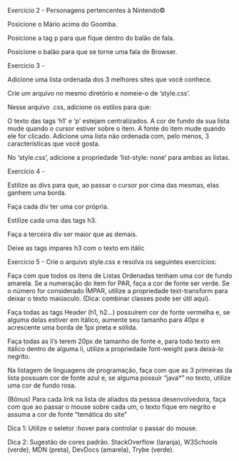 Exercicio 2 -
Personagens pertencentes à Nintendo©

Posicione o Mário acima do Goomba.

Posicione a tag p para que fique dentro do balão de fala.

Posicione o balão para que se torne uma fala de Browser.

Exercicio 3 -

Adicione uma lista ordenada dos 3 melhores sites que você conhece.

Crie um arquivo no mesmo diretório e nomeie-o de ‘style.css’.

Nesse arquivo .css, adicione os estilos para que:

O texto das tags ‘h1’ e ‘p’ estejam centralizados.
A cor de fundo da sua lista mude quando o cursor estiver sobre o item.
A fonte do item mude quando ele for clicado.
Adicione uma lista não ordenada com, pelo menos, 3 características que você gosta.

No ‘style.css’, adicione a propriedade ‘list-style: none’ para ambas as listas.

Exercício 4 -

Estilize as divs para que, ao passar o cursor por cima das mesmas, elas ganhem uma borda.

Faça cada div ter uma cor própria.

Estilize cada uma das tags h3.

Faça a terceira div ser maior que as demais.

Deixe as tags ímpares h3 com o texto em itálic

Exercicio 5 -
Crie o arquivo style.css e resolva os seguintes exercícios:

Faça com que todos os itens de Listas Ordenadas tenham uma cor de fundo amarela. Se a numeração do item for PAR, faça a cor de fonte ser verde. Se o número for considerado ÍMPAR, utilize a propriedade text-transform para deixar o texto maiúsculo. (Dica: combinar classes pode ser útil aqui).

Faça todas as tags Header (h1, h2…) possuírem cor de fonte vermelha e, se alguma delas estiver em itálico, aumente seu tamanho para 40px e acrescente uma borda de 1px preta e sólida.

Faça todas as li’s terem 20px de tamanho de fonte e, para todo texto em itálico dentro de alguma li, utilize a propriedade font-weight para deixá-lo negrito.

Na listagem de linguagens de programação, faça com que as 3 primeiras da lista possuam cor de fonte azul e, se alguma possuir “java*” no texto, utilize uma cor de fundo rosa.

(Bônus) Para cada link na lista de aliados da pessoa desenvolvedora, faça com que ao passar o mouse sobre cada um, o texto fique em negrito e assuma a cor de fonte “temática do site”

Dica 1: Utilize o seletor :hover para controlar o passar do mouse.

Dica 2: Sugestão de cores padrão. StackOverflow (laranja), W3Schools (verde), MDN (preta), DevDocs (amarela), Trybe (verde).